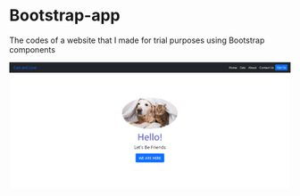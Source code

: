 # Bootstrap-app
The codes of a website that I made for trial purposes using Bootstrap components

![patika.dev](img/Ekran%20Al%C4%B1nt%C4%B1s%C4%B1.PNG)
